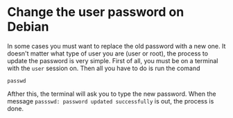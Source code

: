 # Change the user password on Debian
In some cases you must want to replace the old password with a new one. It doesn't matter what type of user you are (user or root), the process to update the password is very simple. 
First of all, you must be on a terminal with the `user` session on. Then all you have to do is run the comand
```
passwd
```
Afther this, the terminal will ask you to type the new password. When the message `passswd: password updated successfully` is out, the process is done.
